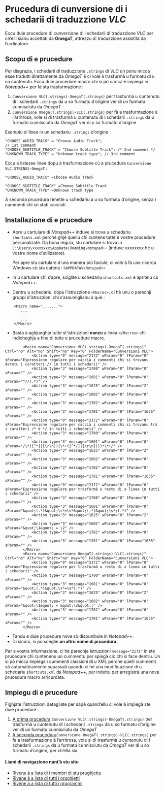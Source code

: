 # Prucedura di cunversione di i schedarii di traduzzione _VLC_

Eccu duie prucedure di cunversione di i schedarii di traduzzione _VLC_ per ch’elli sianu accettati da  __OmegaT__, attrezzu di traduzzione assistita da l’urdinatore.

## Scopu di e prucedure

Per disgrazia, i schedarii di traduzzione `.strings` di _VLC_ ùn ponu micca esse tradutti direttamente da _OmegaT_ è ci vole à trasfurmà u furmatu di u so cuntenutu. Eccu duie prucedure macro chì si pò caricà è impiegà in _Notepad++_ per fà sta trasfurmazione :
1. `Cunversione VLC(.strings)-OmegaT(.strings)` per trasfurmà u cuntenutu di i schedarii `.strings` da u so furmatu d’origine ver di un furmatu cunnisciutu da _OmegaT_
2. `Cunversione OmegaT(.strings)-VLC(.strings)` per fà a trasfurmazione à l’arritrosa, vole si dì trasfurmà u cuntenutu di i schedarii `.strings` da u furmatu cunnisciutu da _OmegaT_ ver di u so furmatu d’origine

Esempiu di linee in un schedariu `.strings` d’origine :
```
"CHOOSE_AUDIO_TRACK" = "Choose Audio Track";
// 1st comment
"CHOOSE_SUBTITLE_TRACK" = "Choose Subtitle Track"; /* 2nd comment */
"UNKNOWN_TRACK_TYPE" = "Unknown track type"; // 3rd comment
```
Eccu e listesse linee dopu à trasfurmazione cù a prucedura `Cunversione VLC.STRINGS-OmegaT` :
```
"CHOOSE_AUDIO_TRACK" =Choose Audio Track

"CHOOSE_SUBTITLE_TRACK" =Choose Subtitle Track
"UNKNOWN_TRACK_TYPE" =Unknown track type
```
A seconda prucedura rimette u schedariu à u so furmatu d’origine, senza i cummenti chì sò stati cacciati.
## Installazione di e prucedure

- Apre u cartulare di _Notepad++_ induve si trova u schedariu `shortcuts.xml` perchè ghjè quellu chì cuntene tutte e vostre prucedure persunalizate. Da bona regula, stu cartulare si trova in `C:\Users\xxxxxxxx\AppData\Roaming\Notepad++` (induve _xxxxxxxx_ hè u vostru nome d’utilizatore).  

    Per apre stu cartulare d’una manera più faciule, ci vole à fà una ricerca Windows cù sta catena : `%APPDATA%\Notepad++`

- In u cartulare chì s’apre, sciglite u schedariu `shortcuts.xml` è apritelu cù _Notepad++_.

- Dentru u schedariu, dopu l’istruzzione `<Macros>`, ci hè unu o parechji gruppi d’istruzzioni chì s’assumiglianu à què :
```
	<Macro name=".......">
	   ...
	   ...
	   ...
	</Macro>
```
- Basta à aghjunghje tutte st’istruzzioni __nanzu__ a linea `</Macros>` chì indicheghja a fine di tutte e prucedure macro.
```
        <Macro name="Cunversione VLC(.strings)-OmegaT(.strings)" Ctrl="no" Alt="no" Shift="no" Key="0" FolderName="Cunversioni VLC">
            <Action type="0" message="2172" wParam="0" lParam="0" sParam="Espressione regulare per caccià i cummenti chì si trovanu daretu i caratteri // in tutti i schedarii" />
            <Action type="3" message="1700" wParam="0" lParam="0" sParam="" />
            <Action type="3" message="1601" wParam="0" lParam="0" sParam="^//(.*)" />
            <Action type="3" message="1625" wParam="0" lParam="2" sParam="" />
            <Action type="3" message="1602" wParam="0" lParam="0" sParam="" />
            <Action type="3" message="1702" wParam="0" lParam="0" sParam="" />
            <Action type="3" message="1701" wParam="0" lParam="1635" sParam="" />
            <Action type="0" message="2172" wParam="0" lParam="0" sParam="Espressione regulare per caccià i cummenti chì si trovanu trà i caratteri /* è */ in tutti i schedarii" />
            <Action type="3" message="1700" wParam="0" lParam="0" sParam="" />
            <Action type="3" message="1601" wParam="0" lParam="0" sParam="/\*([^*]|[\r\n]|(\*+([^*/]|[\r\n])))*\*+/" />
            <Action type="3" message="1625" wParam="0" lParam="2" sParam="" />
            <Action type="3" message="1602" wParam="0" lParam="0" sParam="" />
            <Action type="3" message="1702" wParam="0" lParam="0" sParam="" />
            <Action type="3" message="1701" wParam="0" lParam="1635" sParam="" />
            <Action type="0" message="2172" wParam="0" lParam="0" sParam="Espressione regulare per trasfurmà u restu di a linea in tutti i schedarii" />
            <Action type="3" message="1700" wParam="0" lParam="0" sParam="" />
            <Action type="3" message="1601" wParam="0" lParam="0" sParam="&quot;(.*)&quot;\s*=\s*&quot;(.*)&quot;\s*;(.*)" />
            <Action type="3" message="1625" wParam="0" lParam="2" sParam="" />
            <Action type="3" message="1602" wParam="0" lParam="0" sParam="&quot;\1&quot; = \2" />
            <Action type="3" message="1702" wParam="0" lParam="0" sParam="" />
            <Action type="3" message="1701" wParam="0" lParam="1635" sParam="" />
        </Macro>
        <Macro name="Cunversione OmegaT(.strings)-VLC(.strings)" Ctrl="no" Alt="no" Shift="no" Key="0" FolderName="Cunversioni VLC">
            <Action type="0" message="2172" wParam="0" lParam="0" sParam="Espressione regulare per trasfurmà u restu di a linea in tutti i schedarii" />
            <Action type="3" message="1700" wParam="0" lParam="0" sParam="" />
            <Action type="3" message="1601" wParam="0" lParam="0" sParam="&quot;(.*)&quot;\s*=\s*(.*)" />
            <Action type="3" message="1625" wParam="0" lParam="2" sParam="" />
            <Action type="3" message="1602" wParam="0" lParam="0" sParam="&quot;\1&quot; = &quot;\2&quot;;" />
            <Action type="3" message="1702" wParam="0" lParam="0" sParam="" />
            <Action type="3" message="1701" wParam="0" lParam="1635" sParam="" />
        </Macro>
```
- Tandu e duie prucedure nove sò dispunibule in _Notepad++_.
- Di sicuru, si pò sceglie __un altru nome di prucedura__.  

Per a vostra infurmazione, ci hè parechje istruzzioni `message="2172"` in ste prucedure chì cuntenenu un cummentu per spiegà ciò chì si face dentru. Ùn si pò micca impiegà i cummenti classichi di u XML perchè quelli cummenti sò autumaticamente squassati quandu ci hè una mudificazione di u schedariu `shortcuts.xml` da _Notepad++_, per indettu per arregistrà una nova prucedura macro arricurdata.

## Impiegu di e prucedure

Fighjate l’istruzzioni detagliate per sapè quand’ellu ci vole à impiegà ste duie prucedure :
1. [A prima prucedura](OmegaT.md#estensione-strings) `Cunversione VLC(.strings)-OmegaT(.strings)` per trasfurmà u cuntenutu di i schedarii `.strings` da u so furmatu d’origine ver di un furmatu cunnisciutu da _OmegaT_
2. [A seconda prucedura](OmegaT.md#preparazione-di-i-schedarii-dopu-a-traduzzione)`Cunversione OmegaT(.strings)-VLC(.strings)` per fà a trasfurmazione à l’arritrosa, vole si dì trasfurmà u cuntenutu di i schedarii `.strings` da u furmatu cunnisciutu da _OmegaT_ ver di u so furmatu d’origine, per ch’ella sia

#### Liami di navigazione nant’à stu situ
- [Rivene à a lista di i membri di stu prughjettu](./)
- [Rivene à a lista di tutti i prughjetti](../)
- [Rivene à a lista di tutti i prugrammi](../../../../#readme)
